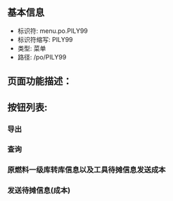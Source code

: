 
## 基本信息

- 标识符: menu.po.PILY99
- 标识符缩写: PILY99
- 类型: 菜单
- 路径: /po/PILY99

## 页面功能描述：





## 按钮列表:


### 导出



### 查询



### 原燃料一级库转库信息以及工具待摊信息发送成本



### 发送待摊信息(成本)


